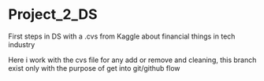 # Project_2_DS
First steps in DS with a .cvs from Kaggle about financial things in tech industry 

Here i work with the cvs file for any add or remove and cleaning, this branch exist only with the purpose of get into git/github flow
